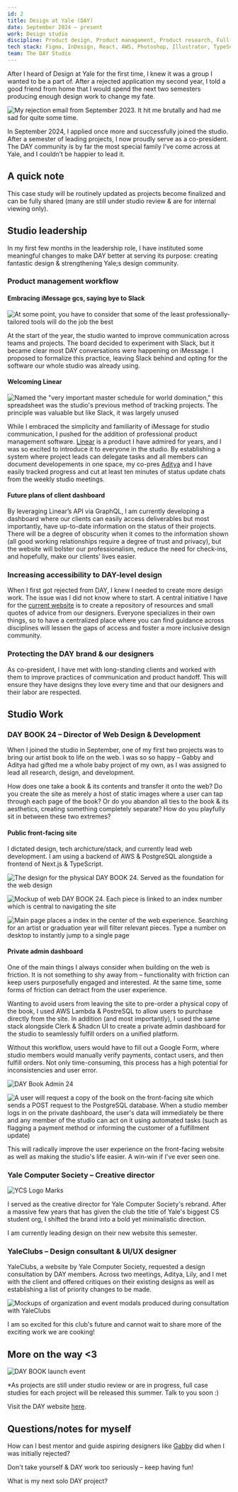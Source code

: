 ```yaml
---
id: 2
title: Design at Yale (DAY)
date: September 2024 – present
work: Design studio
discipline: Product design, Product managament, Product research, Full-stack software engineering
tech stack: Figma, InDesign, React, AWS, Photoshop, Illustrator, TypeScript, PostgreSQL
team: The DAY Studio
---
```


After I heard of Design at Yale for the first time, I knew it was a group I wanted to be a part of. After a rejected application my second year, I told a good friend from home that I would spend the next two semesters producing enough design work to change my fate.

![My rejection email from September 2023. It hit me brutally and had me sad for quite some time.](/product/02/Rejection.png)

In September 2024, I applied once more and successfully joined the studio. After a semester of leading projects, I now proudly serve as a co-president. The DAY community is by far the most special family I’ve come across at Yale, and I couldn’t be happier to lead it.
  
## A quick note

  This case study will be routinely updated as projects become finalized and can be fully shared (many are still under studio review & are for internal viewing only).

## Studio leadership

  In my first few months in the leadership role, I have instituted some meaningful changes to make DAY better at serving its purpose: creating fantastic design & strengthening Yale;s design community.
  
### Product management workflow

#### Embracing iMessage gcs, saying bye to Slack

  ![At some point, you have to consider that some of the least professionally-tailored tools will do the job the best](/product/02/DAY-MESSAGE.jpg)

  At the start of the year, the studio wanted to improve communication across teams and projects. The board decided to experiment with Slack, but it became clear most DAY conversations were happening on iMessage.
  I proposed to formalize this practice, leaving Slack behind and opting for the software our whole studio was already using.

#### Welcoming Linear

  ![Named the "very important master schedule for world domination," this spreadsheet was the studio's previous method of tracking projects. The principle was valuable but like Slack, it was largely unused](/product/02/DAY-DOMINATION.jpg)

  While I embraced the simplicity and familiarity of iMessage for studio communication, I pushed for the addition of professional product management software.
  [Linear](https://linear.app) is a product I have admired for years, and I was so excited to introduce it to everyone in the studio.
  By establishing a system where project leads can delegate tasks and all members can document developements in one space, my co-pres [Aditya](https://adityadas.design) and I have easily tracked progress and cut at least ten minutes of status update chats from the weekly studio meetings.

#### Future plans of client dashboard

  By leveraging Linear’s API via GraphQL, I am currently developing a dashboard where our clients can easily access deliverables but most importantly, have up-to-date information on the status of their projects. There will be a degree of obscurity when it comes to the information shown (all good working relationships require a degree of trust and privacy), but the website will bolster our professionalism, reduce the need for check-ins, and hopefully, make our clients’ lives easier.

### Increasing accessibility to DAY-level design

  When I first got rejected from DAY, I knew I needed to create more design work. The issue was I did not know where to start. A central initiative I have for the [current website](https://www.designatyale.com/) is to create a repository of resources and small quotes of advice from our designers.
  Everyone specializes in their own things, so to have a centralized place where you can find guidance across disciplines will lessen the gaps of access and foster a more inclusive design community.

### Protecting the DAY brand & our designers

  As co-president, I have met with long-standing clients and worked with them to improve practices of communication and product handoff. This will ensure they have designs they love every time and that our designers and their labor are respected.

## Studio Work

### DAY BOOK 24 – Director of Web Design & Development

  When I joined the studio in September, one of my first two projects was to bring our artist book to life on the web.
  I was so so happy – Gabby and Aditya had gifted me a whole baby project of my own, as I was assigned to lead all research, design, and development.

  How does one take a book & its contents and transfer it onto the web?
  Do you create the site as merely a host of static images where a user can tap through each page of the book?
  Or do you abandon all ties to the book & its aesthetics, creating something completely separate? How do you playfully sit in between these two extremes?

#### Public front-facing site

  I dictated design, tech archicture/stack, and currently lead web development.
  I am using a backend of AWS & PostgreSQL alongside a frontend of Next.js & TypeScript.

  ![The design for the physical DAY BOOK 24. Served as the foundation for the web design](/product/02/1-DAY.jpg)

  ![Mockup of web DAY BOOK 24. Each piece is linked to an index number which is central to navigating the site](/product/02/2-DAY.jpg)

  ![Main page places a index in the center of the web experience. Searching for an artist or graduation year will filter relevant pieces. Type a number on desktop to instantly jump to a single page](/product/02/3-DAY.png)

#### Private admin dashboard

  One of the main things I always consider when building on the web is friction. It is not something to shy away from – functionality with friction can keep users purposefully engaged and interested. At the same time, some forms of friction can detract from the user experience.

  Wanting to avoid users from leaving the site to pre-order a physical copy of the book, I used AWS Lambda & PostreSQL to allow users to purchase directly from the site.
  In addition (and most importantly), I used the same stack alongside Clerk & Shadcn UI to create a private admin dashboard for the studio to seamlessly fulfill orders on a unified platform.

  Without this workflow, users would have to fill out a Google Form, where studio members would manually verify payments, contact users, and then fulfill orders. Not only time-consuming, this process has a high potential for inconsistencies and user error.

  ![DAY Book Admin 24](/product/02/3-DAYBOOKADMIN.jpg)

  ![A user will request a copy of the book on the front-facing site which sends a POST request to the PostgreSQL database. When a studio member logs in on the private dashboard, the user's data will immediately be there and any member of the studio can act on it using automated tasks (such as flagging a payment method or informing the customer of a fulfillment update)](/product/02/ADMIN-DAY.jpg)

  This will radically improve the user experience on the front-facing website as well as making the studio's life easier. A win-win if I've ever seen one.

### Yale Computer Society – Creative director

  ![YCS Logo Marks](/product/02/YCS.jpg)

  I served as the creative director for Yale Computer Society's rebrand. After a massive few years that has given the club the title of Yale's biggest CS student org, I shifted the brand into a bold yet minimalistic direction.
  
  I am currently leading design on their new website this semester.

### YaleClubs – Design consultant & UI/UX designer
  
  YaleClubs, a website by Yale Computer Society, requested a design consultation by DAY members. Across two meetings, Aditya, Lily, and I met with the client and offered critiques on their existing designs as well as establishing a list of priority changes to be made.

  ![Mockups of organization and event modals produced during consultation with YaleClubs](/product/02/YaleClubs.jpg)
  
  I am so excited for this club's future and cannot wait to share more of the exciting work we are cooking!
  
## More on the way <3

  ![DAY BOOK launch event](/product/02/DAYEVENT.jpg)

  *As projects are still under studio review or are in progress, full case studies for each project will be released this summer. Talk to you soon :)
  
  Visit the DAY website [here](https://www.designatyale.com/).
  
## Questions/notes for myself
  
  How can I best mentor and guide aspiring designers like [Gabby](https://gabrielleuy.com/) did when I was initially rejected?
  
  Don't take yourself & DAY work too seriously – keep having fun!
  
  What is my next solo DAY project?
